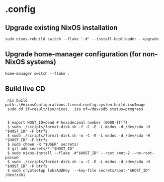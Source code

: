 # .config

## Upgrade existing NixOS installation

```
sudo nixos-rebuild switch --flake '.#' --install-bootloader --upgrade

```

## Upgrade home-manager configuration (for non-NixOS systems)

```
home-manager switch --flake .
```

## Build live CD

```
 nix build path:.\#nixosConfigurations.livecd.config.system.build.isoImage
 sudo dd if=result/iso/nixos...iso of=/dev/sdb status=progress
```


##
```
 $ export HOST_ID=dead # hexidecimal number (0000-ffff)
 $ sudo ./scripts/format-disk.sh -f -C -E -L msdos -d /dev/sda -H "$HOST_ID" -F btrfs
 $ sudo ./scripts/format-disk.sh -m -C -E -L msdos -d /dev/sda -H "$HOST_ID" -F btrfs
 $ sudo chown -R "$USER" secrets/
 $ git add secrets/*-"$HOST_ID"
 $ sudo nixos-install --flake .#"$HOST_ID" --root /mnt-2 --no-root-passwd
 $ sudo ./scripts/format-disk.sh -u -C -E -L msdos -d /dev/sda -H "$HOST_ID" -F btrfs
 $ sudo cryptsetup luksAddKey  --key-file secrets/boot-"$HOST_ID" /dev/sdb1
```
